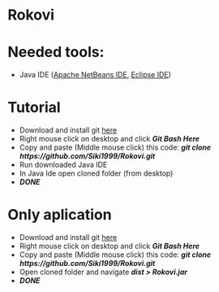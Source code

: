 # Rokovi

# Needed tools:
- Java IDE ([Apache NetBeans IDE](https://netbeans.apache.org), [Eclipse IDE](https://www.eclipse.org/downloads/))

# Tutorial
- Download and install git [here](https://git-scm.com/downloads)
- Right mouse click on desktop and click ***Git Bash Here***
- Copy and paste (Middle mouse click) this code: ***git clone ht<span>tps:</span>//github.com/Siki1999/Rokovi.git***
- Run downloaded Java IDE
- In Java Ide open cloned folder (from desktop)
- ***DONE***

# Only aplication
- Download and install git [here](https://git-scm.com/downloads)
- Right mouse click on desktop and click ***Git Bash Here***
- Copy and paste (Middle mouse click) this code: ***git clone ht<span>tps:</span>//github.com/Siki1999/Rokovi.git***
- Open cloned folder and navigate ***dist > Rokovi.jar***
- ***DONE***
